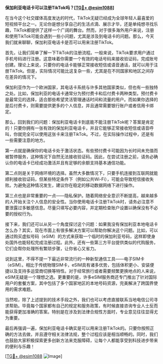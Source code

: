 **保加利亚电话卡可以注册TikTok吗？[[TG💪+ @esim1088](https://t.me/s/esim1088)]**

在当今这个社交媒体高度发达的时代，TikTok无疑已经成为全球年轻人最喜爱的短视频平台之一。无论你是想分享自己的生活点滴、展示才华，还是单纯想寻找乐趣，TikTok都提供了这样一个广阔的舞台。然而，对于很多海外用户来说，注册和使用TikTok可能会遇到一些小问题，尤其是涉及到电话卡的问题。那么，今天我们就来聊聊，保加利亚电话卡是否可以用来注册TikTok。

首先，让我们简单了解一下TikTok的注册流程。一般来说，TikTok要求用户通过手机号码进行注册。这意味着你需要一个有效的电话号码来接收验证码，完成账号创建。理论上来说，只要你的电话卡能够正常接收短信或语音通话，就可以用于注册TikTok。但是，实际情况可能比这复杂一些，尤其是在不同国家和地区之间存在差异的情况下。

保加利亚作为一个欧洲国家，其电话卡系统与许多其他国家类似，但也有一些独特之处。比如，保加利亚的电话卡通常分为预付费卡和后付费卡两种类型。预付费卡是最常见的选择，适合那些希望灵活管理通话时间和流量的用户。而如果你选择的是后付费卡，则需要提供更多的个人信息，并且通常需要银行账户或者信用卡绑定。

那么，回到我们的问题：保加利亚电话卡到底能不能注册TikTok呢？答案是肯定的！只要你拥有一张有效的保加利亚电话卡，并且它能够正常接收短信或语音呼叫，你就完全可以使用这张卡来注册TikTok。不过，在实际操作过程中，还是有一些需要注意的地方。

第一点就是确保你的电话卡处于激活状态。有些预付费卡可能因为长时间未充值而被暂停服务，这种情况下自然无法接收验证码。因此，在尝试注册之前，请务必确认你的电话卡已经成功激活并且有足够的余额支持基本通信功能。

第二点则是关于网络环境的选择。虽然大多数情况下，只要手机连接到互联网就能顺利接收验证码，但某些特定条件下（例如公共Wi-Fi），可能会导致短信接收失败。为避免这种情况发生，建议你在稳定的移动数据网络下进行操作。

第三点也是非常重要的一点——隐私保护。随着网络安全意识不断提高，越来越多的人开始关注个人信息的安全性。当你使用电话卡注册TikTok时，请务必注意不要泄露过多敏感信息。尽量只填写必要内容，并定期检查账户设置以确保没有不必要的授权行为。

接下来，我们还可以从另一个角度探讨这个问题：如果我没有保加利亚本地电话卡怎么办？其实，现在市面上有很多解决方案可以帮助你解决这个问题。比如，可以通过购买虚拟号码（eSIM）的方式来获取一个临时的保加利亚号码，这样即使身处国外也能轻松完成注册过程。此外，还有一些第三方平台提供类似的代购服务，它们会帮你处理所有繁琐步骤，让你省心又省力。

说到这里，不得不提一下最近非常流行的一种新型通信工具——电子SIM卡（eSIM）。相比于传统物理SIM卡，eSIM具有诸多优势，包括体积更小、安装便捷以及支持多运营商切换等特性。对于经常旅行或者需要频繁更换地点的人来说，eSIM无疑是一个理想之选。更重要的是，许多eSIM服务商还专门推出了针对国际用户的套餐方案，其中包括了多个国家地区的本地号码资源，完美解决了跨国界使用的需求难题。

当然啦，除了上述提到的技术手段之外，我们也可以考虑直接联系当地电信公司寻求帮助。毕竟每个国家都有自己的规定和服务政策，有时候直接咨询专业人士反而能获得更加准确的答案。特别是在涉及到法律合规性方面时，专业意见往往显得尤为重要。

最后再强调一遍，保加利亚电话卡确实是可以用来注册TikTok的。只要你按照正确的方法去做，并且遵守相关法律法规，整个过程应该是相当顺畅的。同时，我们也鼓励大家积极探索更多创新方法来克服障碍，让每个人都能享受到科技进步带来的便利与乐趣！

[[TG💪+ @esim1088](https://t.me/s/esim1088) ![Image](https://i.postimg.cc/4NQfJmqS/Snipaste-2025-05-13-00-14-12.png)]